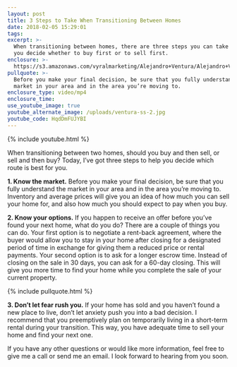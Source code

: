 ```yaml
---
layout: post
title: 3 Steps to Take When Transitioning Between Homes
date: 2018-02-05 15:29:01
tags:
excerpt: >-
  When transitioning between homes, there are three steps you can take to help
  you decide whether to buy first or to sell first.
enclosure: >-
  https://s3.amazonaws.com/vyralmarketing/Alejandro+Ventura/Alejandro+Ventura+Real+Estate-+3+Steps+to+Take+When+Transitioning+Between+Homes.mp4
pullquote: >-
  Before you make your final decision, be sure that you fully understand the
  market in your area and in the area you’re moving to.
enclosure_type: video/mp4
enclosure_time:
use_youtube_image: true
youtube_alternate_image: /uploads/ventura-ss-2.jpg
youtube_code: HqdDmFUJYBI
---
```



{% include youtube.html %}

When transitioning between two homes, should you buy and then sell, or sell and then buy? Today, I’ve got three steps to help you decide which route is best for you.

**1. Know the market.** Before you make your final decision, be sure that you fully understand the market in your area and in the area you’re moving to. Inventory and average prices will give you an idea of how much you can sell your home for, and also how much you should expect to pay when you buy.

**2. Know your options.** If you happen to receive an offer before you’ve found your next home, what do you do? There are a couple of things you can do. Your first option is to negotiate a rent-back agreement, where the buyer would allow you to stay in your home after closing for a designated period of time in exchange for giving them a reduced price or rental payments. Your second option is to ask for a longer escrow time. Instead of closing on the sale in 30 days, you can ask for a 60-day closing. This will give you more time to find your home while you complete the sale of your current property.

{% include pullquote.html %}

**3. Don’t let fear rush you.** If your home has sold and you haven’t found a new place to live, don’t let anxiety push you into a bad decision. I recommend that you preemptively plan on temporarily living in a short-term rental during your transition. This way, you have adequate time to sell your home and find your next one.

If you have any other questions or would like more information, feel free to give me a call or send me an email. I look forward to hearing from you soon.